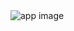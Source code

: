 <img src="https://res.cloudinary.com/bytefury/image/upload/v1574149856/Crater/craterframe.png" alt="app image">

